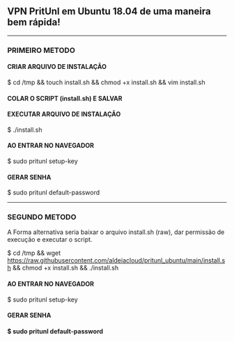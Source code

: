 <h2>VPN PritUnl em Ubuntu 18.04 de uma maneira bem rápida!</h2>

-------------------------------------------------------------------------------------
<h3>PRIMEIRO METODO</h3> 

<h4>CRIAR ARQUIVO DE INSTALAÇÃO</h4>

$ cd /tmp && touch install.sh && chmod +x install.sh && vim install.sh

<h4>COLAR O SCRIPT (install.sh) E SALVAR</h4>

<h4>EXECUTAR ARQUIVO DE INSTALAÇÃO</h4>

$ ./install.sh


<h4>AO ENTRAR NO NAVEGADOR</h4>

$ sudo pritunl setup-key


<h4>GERAR SENHA</h4>

$ sudo pritunl default-password

-------------------------------------------------------------------------------------
<h3>SEGUNDO METODO</h3> 

A Forma alternativa seria baixar o arquivo install.sh (raw), dar permissão de execução e executar o script.

$ cd /tmp && wget https://raw.githubusercontent.com/aldeiacloud/pritunl_ubuntu/main/install.sh && chmod +x install.sh && ./install.sh

<h4>AO ENTRAR NO NAVEGADOR</h4>
 
$ sudo pritunl setup-key


<h4>GERAR SENHA<h4>

$ sudo pritunl default-password
